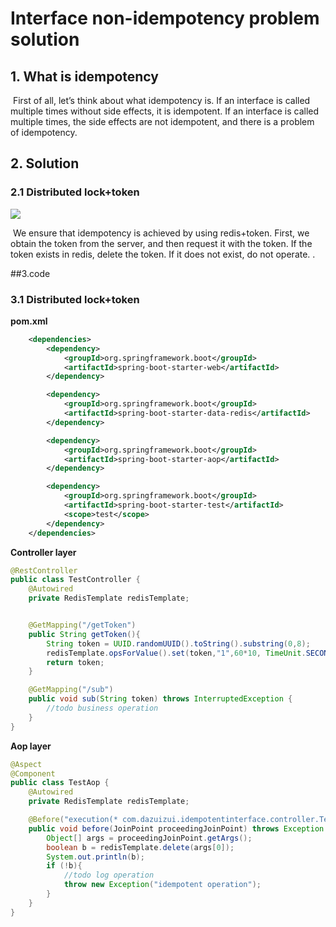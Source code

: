 # Interface non-idempotency problem solution

## 1. What is idempotency

​ First of all, let’s think about what idempotency is. If an interface is called multiple times without side effects, it is idempotent. If an interface is called multiple times, the side effects are not idempotent, and there is a problem of idempotency.

## 2. Solution

### 2.1 Distributed lock+token

![](https://blogpublicfile.oss-cn-hangzhou.aliyuncs.com/article/20220421183837.png)

​ We ensure that idempotency is achieved by using redis+token. First, we obtain the token from the server, and then request it with the token. If the token exists in redis, delete the token. If it does not exist, do not operate. .

##3.code

### 3.1 Distributed lock+token

**pom.xml**

~~~xml
    <dependencies>
        <dependency>
            <groupId>org.springframework.boot</groupId>
            <artifactId>spring-boot-starter-web</artifactId>
        </dependency>

        <dependency>
            <groupId>org.springframework.boot</groupId>
            <artifactId>spring-boot-starter-data-redis</artifactId>
        </dependency>

        <dependency>
            <groupId>org.springframework.boot</groupId>
            <artifactId>spring-boot-starter-aop</artifactId>
        </dependency>

        <dependency>
            <groupId>org.springframework.boot</groupId>
            <artifactId>spring-boot-starter-test</artifactId>
            <scope>test</scope>
        </dependency>
    </dependencies>
~~~

**Controller layer**

````java
@RestController
public class TestController {
    @Autowired
    private RedisTemplate redisTemplate;


    @GetMapping("/getToken")
    public String getToken(){
        String token = UUID.randomUUID().toString().substring(0,8);
        redisTemplate.opsForValue().set(token,"1",60*10, TimeUnit.SECONDS);
        return token;
    }

    @GetMapping("/sub")
    public void sub(String token) throws InterruptedException {
        //todo business operation
    }
}
````

**Aop layer**

````java
@Aspect
@Component
public class TestAop {
    @Autowired
    private RedisTemplate redisTemplate;

    @Before("execution(* com.dazuizui.idempotentinterface.controller.TestController.sub(..))")
    public void before(JoinPoint proceedingJoinPoint) throws Exception {
        Object[] args = proceedingJoinPoint.getArgs();
        boolean b = redisTemplate.delete(args[0]);
        System.out.println(b);
        if (!b){
            //todo log operation
            throw new Exception("idempotent operation");
        }
    }
}
````
